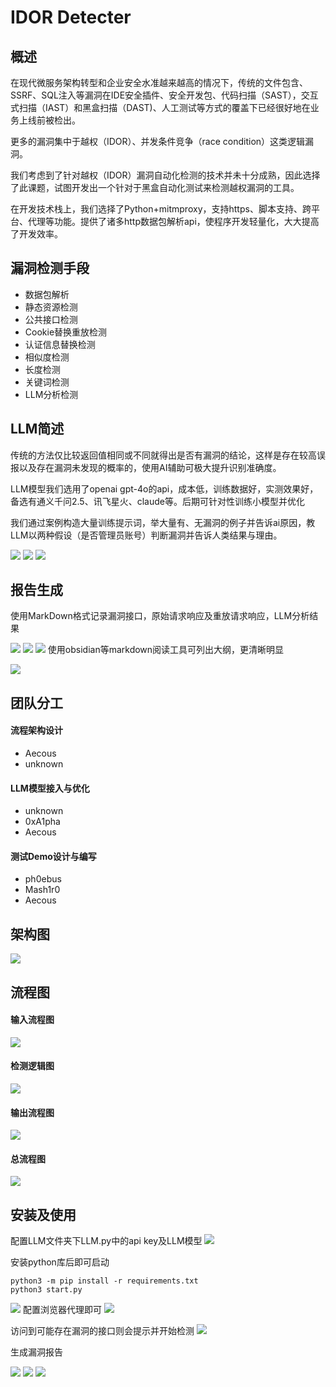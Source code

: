 # IDOR Detecter
## 概述
在现代微服务架构转型和企业安全水准越来越高的情况下，传统的文件包含、SSRF、SQL注入等漏洞在IDE安全插件、安全开发包、代码扫描（SAST），交互式扫描（IAST）和黑盒扫描（DAST)、人工测试等方式的覆盖下已经很好地在业务上线前被检出。

更多的漏洞集中于越权（IDOR）、并发条件竞争（race condition）这类逻辑漏洞。

我们考虑到了针对越权（IDOR）漏洞自动化检测的技术并未十分成熟，因此选择了此课题，试图开发出一个针对于黑盒自动化测试来检测越权漏洞的工具。

在开发技术栈上，我们选择了Python+mitmproxy，支持https、脚本支持、跨平台、代理等功能。提供了诸多http数据包解析api，使程序开发轻量化，大大提高了开发效率。





## 漏洞检测手段
+ 数据包解析
+ 静态资源检测
+ 公共接口检测
+ Cookie替换重放检测
+ 认证信息替换检测
+ 相似度检测
+ 长度检测
+ 关键词检测
+ LLM分析检测



## LLM简述
传统的方法仅比较返回值相同或不同就得出是否有漏洞的结论，这样是存在较高误报以及存在漏洞未发现的概率的，使用AI辅助可极大提升识别准确度。

LLM模型我们选用了openai gpt-4o的api，成本低，训练数据好，实测效果好，备选有通义千问2.5、讯飞星火、claude等。后期可针对性训练小模型并优化

我们通过案例构造大量训练提示词，举大量有、无漏洞的例子并告诉ai原因，教LLM以两种假设（是否管理员账号）判断漏洞并告诉人类结果与理由。

![](/images/LLM-1.png)
![](/images/LLM-2.png)
![](/images/LLM-3.png)

## 报告生成
使用MarkDown格式记录漏洞接口，原始请求响应及重放请求响应，LLM分析结果

![](/images/report-1.png)
![](/images/report-2.png)
![](/images/report-llm.png)
使用obsidian等markdown阅读工具可列出大纲，更清晰明显

![](images/report-3.png)





## 团队分工
#### 流程架构设计
+ Aecous
+ unknown

#### LLM模型接入与优化
+ unknown
+ 0xA1pha
+ Aecous

#### 测试Demo设计与编写
+ ph0ebus
+ Mash1r0
+ Aecous





## 架构图
![](/images/framework.png)


## 流程图
#### 输入流程图
![](/images/InputFlow.png)


#### 检测逻辑图
![](/images/CheckFlow.png)

#### 输出流程图
![](/images/OutputFlow.png)


#### 总流程图
![](/images/Flow.png)





## 安装及使用
配置LLM文件夹下LLM.py中的api key及LLM模型
![](/images/LLM-config.png)

安装python库后即可启动

```plain
python3 -m pip install -r requirements.txt
python3 start.py
```


![](/images/start.png)
配置浏览器代理即可
![](/images/proxy-config.png)

访问到可能存在漏洞的接口则会提示并开始检测
![](/images/example-1.png)


生成漏洞报告

![](/images/exmaple-report-1.png)
![](/images/example-report-2.png)
![](/images/example-report-3.png)
